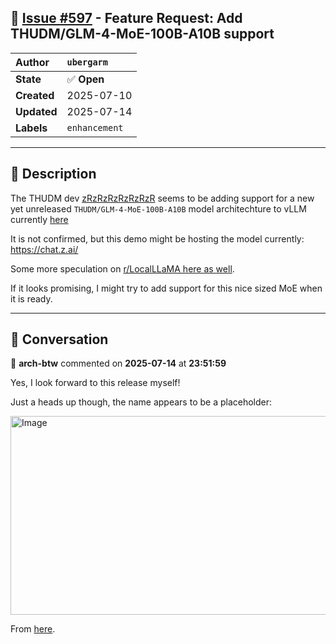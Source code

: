 ## 📌 [Issue #597](https://github.com/ikawrakow/ik_llama.cpp/issues/597) - Feature Request: Add THUDM/GLM-4-MoE-100B-A10B support

| **Author** | `ubergarm` |
| :--- | :--- |
| **State** | ✅ **Open** |
| **Created** | 2025-07-10 |
| **Updated** | 2025-07-14 |
| **Labels** | `enhancement` |

---

## 📄 Description

The THUDM dev [zRzRzRzRzRzRzR](https://github.com/zRzRzRzRzRzRzR) seems to be adding support for a new yet unreleased `THUDM/GLM-4-MoE-100B-A10B` model architechture to vLLM currently [here](https://github.com/vllm-project/vllm/pull/20736/files#diff-c2cd72327248d1c1aa3d4b29ec9e47314d9893bfeff94e927841cd640fac84c1R351)

It is not confirmed, but this demo might be hosting the model currently: https://chat.z.ai/

Some more speculation on [r/LocalLLaMA here as well](https://www.reddit.com/r/LocalLLaMA/comments/1lw71av/glm4_moe_incoming/).

If it looks promising, I might try to add support for this nice sized MoE when it is ready.

---

## 💬 Conversation

👤 **arch-btw** commented on **2025-07-14** at **23:51:59**

Yes, I look forward to this release myself!

Just a heads up though, the name appears to be a placeholder:

<img width="705" height="318" alt="Image" src="https://github.com/user-attachments/assets/871f3c9c-6b93-424b-8265-77c2dd18426f" />

From [here](https://huggingface.co/THUDM/GLM-4.1V-9B-Thinking/discussions/6#6871d6dde775c2dbf1c756c5).